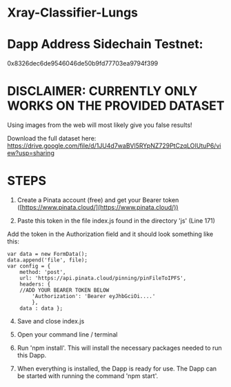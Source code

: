 # Xray-Classifier-Lungs

# Dapp Address Sidechain Testnet: 
0x8326dec6de9546046de50b9fd77703ea9794f399

# DISCLAIMER: CURRENTLY ONLY WORKS ON THE PROVIDED DATASET 
Using images from the web will most likely give you false results!

Download the full dataset here: https://drive.google.com/file/d/1JU4d7waBVl5RYpNZ729PtCzqLOIUtuP6/view?usp=sharing

# STEPS

1.  Create a Pinata account (free) and get your Bearer token ([https://www.pinata.cloud/](https://www.pinata.cloud/))
    
2.  Paste this token in the file index.js found in the directory 'js' (Line 171)

Add the token in the Authorization field and it should look something like this:
  
    var data = new FormData(); 
    data.append('file', file); 
    var config = { 
        method: 'post', 
        url: 'https://api.pinata.cloud/pinning/pinFileToIPFS',
        headers: { 
        //ADD YOUR BEARER TOKEN BELOW 
            'Authorization': 'Bearer eyJhbGciOi....' 
            }, 
        data : data };
    
4.  Save and close index.js
    
5.  Open your command line / terminal
    
6.  Run 'npm install'. This will install the necessary packages needed to run this Dapp.
    
7.  When everything is installed, the Dapp is ready for use. The Dapp can be started with running the command 'npm start'.

